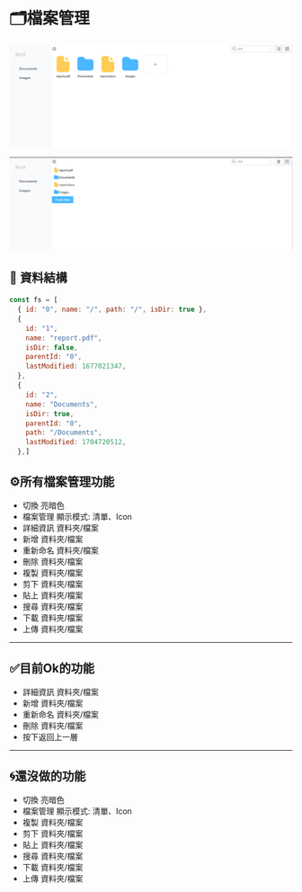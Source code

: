 
# 🗂️檔案管理

![alt text](image.png)

![alt text](image-1.png)



## 📖 資料結構
```js
const fs = [
  { id: "0", name: "/", path: "/", isDir: true },
  {
    id: "1",
    name: "report.pdf",
    isDir: false,
    parentId: "0",
    lastModified: 1677021347,
  },
  {
    id: "2",
    name: "Documents",
    isDir: true,
    parentId: "0",
    path: "/Documents",
    lastModified: 1704720512,
  },]
```
## ⚙️所有檔案管理功能
- 切換 亮暗色
- 檔案管理 顯示模式: 清單、Icon
- 詳細資訊 資料夾/檔案
- 新增 資料夾/檔案
- 重新命名 資料夾/檔案
- 刪除 資料夾/檔案
- 複製 資料夾/檔案
- 剪下 資料夾/檔案
- 貼上 資料夾/檔案
- 搜尋 資料夾/檔案
- 下載 資料夾/檔案
- 上傳 資料夾/檔案

-----
## ✅目前Ok的功能
- 詳細資訊 資料夾/檔案
- 新增 資料夾/檔案
- 重新命名 資料夾/檔案
- 刪除 資料夾/檔案
- 按下返回上一層
-----
## 🌀還沒做的功能

- 切換 亮暗色
- 檔案管理 顯示模式: 清單、Icon
- 複製 資料夾/檔案
- 剪下 資料夾/檔案
- 貼上 資料夾/檔案
- 搜尋 資料夾/檔案
- 下載 資料夾/檔案
- 上傳 資料夾/檔案






